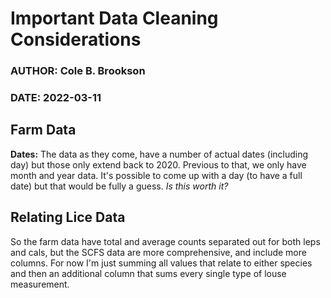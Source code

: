 # Important Data Cleaning Considerations 

### AUTHOR: Cole B. Brookson
### DATE: 2022-03-11

## Farm Data 

**Dates:** The data as they come, have a number of actual dates (including day) but those only extend back to 2020. Previous to that, we only have month and year data. It's possible to come up with a day (to have a full date) but that would be fully a guess. *Is this worth it?*

## Relating Lice Data

So the farm data have total and average counts separated out for both leps and cals, but the SCFS data are more comprehensive, and include more columns. For now I'm just summing all values that relate to either species and then an additional column that sums every single type of louse measurement. 